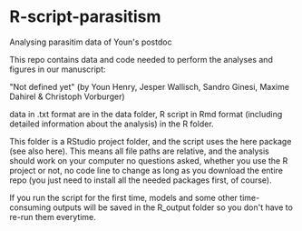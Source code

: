 # R-script-parasitism
Analysing parasitim data of Youn's postdoc

This repo contains data and code needed to perform the analyses and figures in our manuscript:

"Not defined yet" (by Youn Henry, Jesper Wallisch, Sandro Ginesi, Maxime Dahirel & Christoph Vorburger)

data in .txt format are in the data folder, R script in Rmd format (including detailed information about the analysis) in the R folder.

This folder is a RStudio project folder, and the script uses the here package (see also here). This means all file paths are relative, and the analysis should work on your computer no questions asked, whether you use the R project or not, no code line to change as long as you download the entire repo (you just need to install all the needed packages first, of course).

If you run the script for the first time, models and some other time-consuming outputs will be saved in the R_output folder so you don't have to re-run them everytime.

